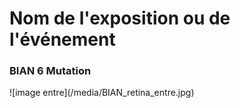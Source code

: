 # Nom de l'exposition ou de l'événement 
<h3>BIAN 6 Mutation</h3>
![image entre](/media/BIAN_retina_entre.jpg)




